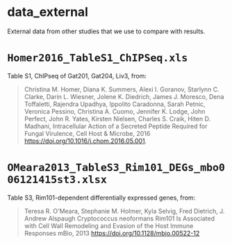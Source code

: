 # data_external

External data from other studies that we use to compare with results.

# `Homer2016_TableS1_ChIPSeq.xls`

Table S1, ChIPseq of Gat201, Gat204, Liv3, from:

> Christina M. Homer, Diana K. Summers, Alexi I. Goranov, Starlynn C. Clarke, Darin L. Wiesner, Jolene K. Diedrich, James J. Moresco, Dena Toffaletti, Rajendra Upadhya, Ippolito Caradonna, Sarah Petnic, Veronica Pessino, Christina A. Cuomo, Jennifer K. Lodge, John Perfect, John R. Yates, Kirsten Nielsen, Charles S. Craik, Hiten D. Madhani,
> Intracellular Action of a Secreted Peptide Required for Fungal Virulence,
> Cell Host & Microbe, 2016
> https://doi.org/10.1016/j.chom.2016.05.001.


# `OMeara2013_TableS3_Rim101_DEGs_mbo006121415st3.xlsx`

Table S3, Rim101-dependent differentially expressed genes, from:

> Teresa R. O'Meara, Stephanie M. Holmer, Kyla Selvig, Fred Dietrich, J. Andrew Alspaugh
> Cryptococcus neoformans Rim101 Is Associated with Cell Wall Remodeling and Evasion of the Host Immune Responses
> mBio, 2013 
> https://doi.org/10.1128/mbio.00522-12